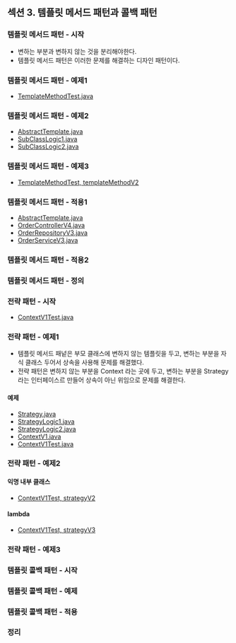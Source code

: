 ## 섹션 3. 템플릿 메서드 패턴과 콜백 패턴

### 템플릿 메서드 패턴 - 시작

- 변하는 부분과 변하지 않는 것을 분리해야한다.
- 템플릿 메서드 패턴은 이러한 문제를 해결하는 디자인 패턴이다.

### 템플릿 메서드 패턴 - 예제1

- [TemplateMethodTest.java](https://github.com/spring-roadmap/spring-core-advanced/blob/main/src/test/java/hello/advanced/trace/template/TemplateMethodTest.java)

### 템플릿 메서드 패턴 - 예제2

- [AbstractTemplate.java](https://github.com/spring-roadmap/spring-core-advanced/blob/main/src/test/java/hello/advanced/trace/template/code/AbstractTemplate.java)
- [SubClassLogic1.java](https://github.com/spring-roadmap/spring-core-advanced/blob/main/src/test/java/hello/advanced/trace/template/code/SubClassLogic1.java)
- [SubClassLogic2.java](https://github.com/spring-roadmap/spring-core-advanced/blob/main/src/test/java/hello/advanced/trace/template/code/SubClassLogic2.java)

### 템플릿 메서드 패턴 - 예제3

- [TemplateMethodTest, templateMethodV2](https://github.com/spring-roadmap/spring-core-advanced/blob/main/src/test/java/hello/advanced/trace/template/TemplateMethodTest.java#:~:text=void-,templateMethodV2,-()%20%7B)

### 템플릿 메서드 패턴 - 적용1

- [AbstractTemplate.java](https://github.com/spring-roadmap/spring-core-advanced/blob/main/src/main/java/hello/advanced/trace/template/AbstractTemplate.java)
- [OrderControllerV4.java](https://github.com/spring-roadmap/spring-core-advanced/blob/main/src/main/java/hello/advanced/app/v4/OrderControllerV4.java)
- [OrderRepositoryV3.java](https://github.com/spring-roadmap/spring-core-advanced/blob/main/src/main/java/hello/advanced/app/v4/OrderRepositoryV3.java)
- [OrderServiceV3.java](https://github.com/spring-roadmap/spring-core-advanced/blob/main/src/main/java/hello/advanced/app/v4/OrderServiceV3.java)

### 템플릿 메서드 패턴 - 적용2

### 템플릿 메서드 패턴 - 정의

### 전략 패턴 - 시작

- [ContextV1Test.java](https://github.com/spring-roadmap/spring-core-advanced/blob/main/src/test/java/hello/advanced/trace/strategy/ContextV1Test.java)

### 전략 패턴 - 예제1

- 템플릿 메서드 패넡은 부모 클래스에 변하지 않는 템플릿을 두고, 변하는 부분을 자식 클래스 두어서 상속을 사용해 문제를 해결했다.
- 전략 패턴은 변하지 않는 부분을 Context 라는 곳에 두고, 변하는 부분을 Strategy 라는 인터페이스르 만들어 상속이 아닌 위임으로 문제를 해결한다.

#### 예제

- [Strategy.java](https://github.com/spring-roadmap/spring-core-advanced/blob/main/src/test/java/hello/advanced/trace/strategy/code/strategy/Strategy.java)
- [StrategyLogic1.java](https://github.com/spring-roadmap/spring-core-advanced/blob/main/src/test/java/hello/advanced/trace/strategy/code/strategy/StrategyLogic1.java)
- [StrategyLogic2.java](https://github.com/spring-roadmap/spring-core-advanced/blob/main/src/test/java/hello/advanced/trace/strategy/code/strategy/StrategyLogic2.java)
- [ContextV1.java](https://github.com/spring-roadmap/spring-core-advanced/blob/main/src/test/java/hello/advanced/trace/strategy/code/strategy/ContextV1.java)
- [ContextV1Test.java](https://github.com/spring-roadmap/spring-core-advanced/blob/main/src/test/java/hello/advanced/trace/strategy/ContextV1Test.java)

### 전략 패턴 - 예제2

#### 익명 내부 클래스

- [ContextV1Test, strategyV2](https://github.com/spring-roadmap/spring-core-advanced/blob/main/src/test/java/hello/advanced/trace/strategy/ContextV1Test.java#:~:text=void-,strategyV2,-()%20%7B)

#### lambda

- [ContextV1Test, strategyV3](https://github.com/spring-roadmap/spring-core-advanced/blob/main/src/test/java/hello/advanced/trace/strategy/ContextV1Test.java#:~:text=void-,strategyV3,-()%20%7B)

### 전략 패턴 - 예제3

### 템플릿 콜백 패턴 - 시작

### 템플릿 콜백 패턴 - 예제

### 템플릿 콜백 패턴 - 적용

### 정리
